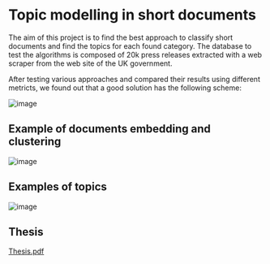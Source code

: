 # Topic modelling in short documents
The aim of this project is to find the best approach to classify short documents and find the topics for each found category.
The database to test the algorithms is composed of 20k press releases extracted with a web scraper from the web site of the UK government.

After testing various approaches and compared their results using different metricts, we found out that a good solution has the following scheme:

![image](https://user-images.githubusercontent.com/50515354/205508108-fc6c0761-bb6b-43d5-b9f0-98b985fb64c5.png)

## Example of documents embedding and clustering
![image](https://user-images.githubusercontent.com/50515354/205508152-750eadb6-08c0-4811-b1ca-90b7b29d8e1b.png)

## Examples of topics
![image](https://user-images.githubusercontent.com/50515354/205508170-bcc65fc3-80f5-44c2-96a9-6ba7b16bdd7b.png)

## Thesis
[Thesis.pdf](https://github.com/spina95/Topic-modelling/files/10157076/Thesis.pdf)
